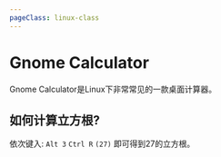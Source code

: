 ```yaml
---
pageClass: linux-class
---
```

 
# Gnome Calculator
Gnome Calculator是Linux下非常常见的一款桌面计算器。

## 如何计算立方根?
依次键入:
`Alt 3` `Ctrl R` `(27)`
即可得到27的立方根。

